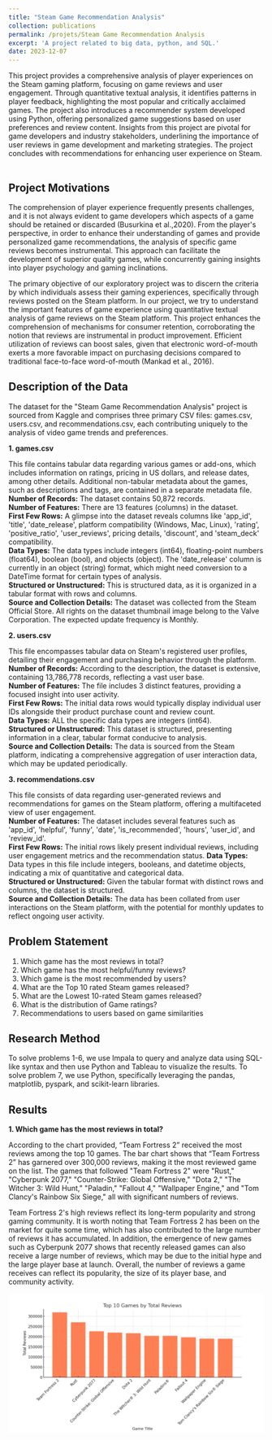 ```yaml
---
title: "Steam Game Recommendation Analysis"
collection: publications
permalink: /projets/Steam Game Recommendation Analysis
excerpt: 'A project related to big data, python, and SQL.'
date: 2023-12-07
---
```




This project provides a comprehensive analysis of player experiences on the Steam 
gaming platform, focusing on game reviews and user engagement. Through 
quantitative textual analysis, it identifies patterns in player feedback, highlighting the 
most popular and critically acclaimed games. The project also introduces a recommender 
system developed using Python, offering personalized game suggestions based on user 
preferences and review content. Insights from this project are pivotal for game 
developers and industry stakeholders, underlining the importance of user reviews in 
game development and marketing strategies. The project concludes with 
recommendations for enhancing user experience on Steam.
<br>
<br>

**Project Motivations**
-----------------
The comprehension of player experience frequently presents challenges, and it is not 
always evident to game developers which aspects of a game should be retained or discarded 
(Busurkina et al.,2020). From the player's perspective, in order to enhance their understanding 
of games and provide personalized game recommendations, the analysis of specific game 
reviews becomes instrumental. This approach can facilitate the development of superior quality 
games, while concurrently gaining insights into player psychology and gaming inclinations. 

The primary objective of our exploratory project was to discern the criteria by which individuals 
assess their gaming experiences, specifically through reviews posted on the Steam platform.
In our project, we try to understand the important features of game experience using 
quantitative textual analysis of game reviews on the Steam platform.
This project enhances the comprehension of mechanisms for consumer retention, 
corroborating the notion that reviews are instrumental in product improvement. Efficient 
utilization of reviews can boost sales, given that electronic word-of-mouth exerts a more 
favorable impact on purchasing decisions compared to traditional face-to-face word-of-mouth 
(Mankad et al., 2016).
<br>

**Description of the Data**
-----------------
The dataset for the "Steam Game Recommendation Analysis" project is sourced from Kaggle and comprises three primary CSV files: games.csv, users.csv, and recommendations.csv, each contributing uniquely to the analysis of video game trends and preferences.

**1. games.csv**  

This file contains tabular data regarding various games or add-ons, which 
includes information on ratings, pricing in US dollars, and release dates, among other details. 
Additional non-tabular metadata about the games, such as descriptions and tags, are contained 
in a separate metadata file.  
**Number of Records:** The dataset contains 50,872 records.  
**Number of Features:** There are 13 features (columns) in the dataset.  
**First Few Rows:** A glimpse into the dataset reveals columns like 'app_id', 'title', 'date_release', 
platform compatibility (Windows, Mac, Linux), 'rating', 'positive_ratio', 'user_reviews', pricing 
details, 'discount', and 'steam_deck' compatibility.  
**Data Types:** The data types include integers (int64), floating-point numbers (float64), boolean 
(bool), and objects (object). The 'date_release' column is currently in an object (string) format, 
which might need conversion to a DateTime format for certain types of analysis.  
**Structured or Unstructured:** This is structured data, as it is organized in a tabular format with 
rows and columns.  
**Source and Collection Details:** The dataset was collected from the Steam Official Store. All rights 
on the dataset thumbnail image belong to the Valve Corporation. The expected update 
frequency is Monthly.  

**2. users.csv**  

This file encompasses tabular data on Steam's registered user profiles, detailing their engagement and purchasing behavior through the platform.  
**Number of Records:**  According to the description, the dataset is extensive, containing 13,786,778 records, reflecting a vast user base.  
**Number of Features:** The file includes 3 distinct features, providing a focused insight into user activity.  
**First Few Rows:** The initial data rows would typically display individual user IDs alongside their product purchase count and review count.  
**Data Types:** ALL the specific data types are integers (int64).   
**Structured or Unstructured:**  This dataset is structured, presenting information in a clear, tabular format conducive to analysis.   
**Source and Collection Details:**  The data is sourced from the Steam platform, indicating a comprehensive aggregation of user interaction data, which may be updated periodically.   

**3. recommendations.csv**  

This file consists of data regarding user-generated reviews and recommendations for games on the Steam platform, offering a multifaceted view of user engagement.  
**Number of Features:**  The dataset includes several features such as 'app_id', 'helpful', 'funny', 'date', 'is_recommended', 'hours', 'user_id', and 'review_id'.  
**First Few Rows:** The initial rows likely present individual reviews, including user engagement metrics and the recommendation status. 
**Data Types:**  Data types in this file include integers, booleans, and datetime objects, indicating a mix of quantitative and categorical data.   
**Structured or Unstructured:** Given the tabular format with distinct rows and columns, the dataset is structured.  
**Source and Collection Details:** The data has been collated from user interactions on the Steam platform, with the potential for monthly updates to reflect ongoing user activity.

**Problem Statement**
-----------------
1. Which game has the most reviews in total?
2. Which game has the most helpful/funny reviews?
3. Which game is the most recommended by users?
4. What are the Top 10 rated Steam games released?
5. What are the Lowest 10-rated Steam games released?
6. What is the distribution of Game ratings?
7. Recommendations to users based on game similarities

**Research Method**
-----------------
To solve problems 1-6, we use Impala to query and analyze data using SQL-like syntax and then use Python and Tableau to visualize the results.
To solve problem 7, we use Python, specifically leveraging the pandas, matplotlib, pyspark, and scikit-learn libraries.

**Results**
-----------------
**1. Which game has the most reviews in total?**

According to the chart provided, “Team Fortress 2” received the most reviews among the 
top 10 games. The bar chart shows that “Team Fortress 2” has garnered over 300,000 reviews, 
making it the most reviewed game on the list. The games that followed "Team Fortress 2" were 
"Rust," "Cyberpunk 2077," "Counter-Strike: Global Offensive," "Dota 2," "The Witcher 3: 
Wild Hunt," "Paladin," "Fallout 4," "Wallpaper Engine," and "Tom Clancy's Rainbow Six 
Siege," all with significant numbers of reviews.  

Team Fortress 2's high reviews reflect its long-term popularity and strong gaming 
community. It is worth noting that Team Fortress 2 has been on the market for quite some time, 
which has also contributed to the large number of reviews it has accumulated. In addition, the 
emergence of new games such as Cyberpunk 2077 shows that recently released games can also 
receive a large number of reviews, which may be due to the initial hype and the large player 
base at launch. Overall, the number of reviews a game receives can reflect its popularity, the 
size of its player base, and community activity.  

![Q1](/images/1.png)


